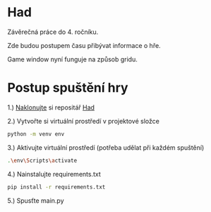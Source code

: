 # Had
Závěrečná práce do 4. ročníku.

Zde budou postupem času přibývat informace o hře.

Game window nyní funguje na způsob gridu.

# Postup spuštění hry

1.) [Naklonujte](https://docs.github.com/en/enterprise/2.13/user/articles/cloning-a-repository) si repositář [Had](https://github.com/lukaszavadil1/Had)

2.) Vytvořte si virtuální prostředí v projektové složce
```bash
python -m venv env
```
3.) Aktivujte virtuální prostředí (potřeba udělat při každém spuštění)
```bash
.\env\Scripts\activate
```
4.) Nainstalujte requirements.txt
```bash
pip install -r requirements.txt
```
5.) Spusťte main.py